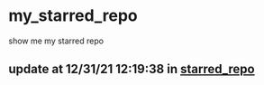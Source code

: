 # my_starred_repo
show me my starred repo

update at 12/31/21 12:19:38 in [starred_repo](./index.html)
---

